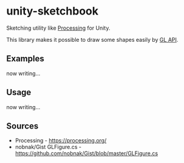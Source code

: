 unity-sketchbook
=====================

Sketching utility like [Processing](https://processing.org/) for Unity.

This library makes it possible to draw some shapes easily by [GL API](https://docs.unity3d.com/ScriptReference/GL.html).

## Examples

now writing...

## Usage

now writing...

## Sources

- Processing - https://processing.org/
- nobnak/Gist GLFigure.cs - https://github.com/nobnak/Gist/blob/master/GLFigure.cs
